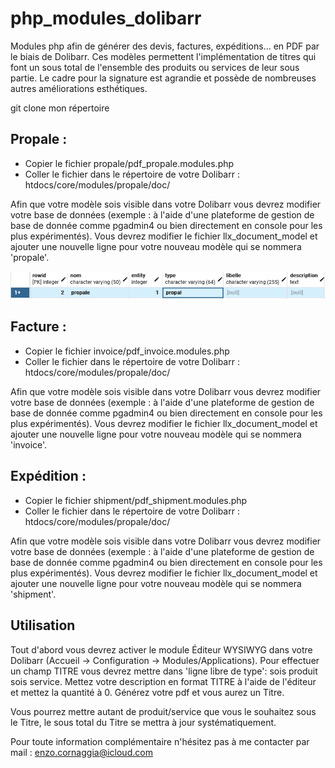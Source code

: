 # php_modules_dolibarr
Modules php afin de générer des devis, factures, expéditions... en PDF par le biais de Dolibarr.
Ces modèles permettent l'implémentation de titres qui font un sous total de l'ensemble des produits ou services de leur sous partie.
Le cadre pour la signature est agrandie et possède de nombreuses autres améliorations esthétiques.

git clone mon répertoire

## Propale :

- Copier le fichier propale/pdf_propale.modules.php 
- Coller le fichier dans le répertoire de votre Dolibarr : htdocs/core/modules/propale/doc/

Afin que votre modèle sois visible dans votre Dolibarr vous devrez modifier votre base de données (exemple : à l'aide d'une plateforme de gestion de base de donnée comme pgadmin4 ou bien directement en console pour les plus expérimentés).
Vous devrez modifier le fichier llx_document_model et ajouter une nouvelle ligne pour votre nouveau modèle qui se nommera 'propale'.

![Cover](img/Capture.png)

## Facture :

- Copier le fichier invoice/pdf_invoice.modules.php 
- Coller le fichier dans le répertoire de votre Dolibarr : htdocs/core/modules/propale/doc/

Afin que votre modèle sois visible dans votre Dolibarr vous devrez modifier votre base de données (exemple : à l'aide d'une plateforme de gestion de base de donnée comme pgadmin4 ou bien directement en console pour les plus expérimentés).
Vous devrez modifier le fichier llx_document_model et ajouter une nouvelle ligne pour votre nouveau modèle qui se nommera 'invoice'.

## Expédition :

- Copier le fichier shipment/pdf_shipment.modules.php 
- Coller le fichier dans le répertoire de votre Dolibarr : htdocs/core/modules/propale/doc/

Afin que votre modèle sois visible dans votre Dolibarr vous devrez modifier votre base de données (exemple : à l'aide d'une plateforme de gestion de base de donnée comme pgadmin4 ou bien directement en console pour les plus expérimentés).
Vous devrez modifier le fichier llx_document_model et ajouter une nouvelle ligne pour votre nouveau modèle qui se nommera 'shipment'.


## Utilisation

Tout d'abord vous devrez activer le module Éditeur WYSIWYG dans votre Dolibarr (Accueil -> Configuration -> Modules/Applications).
Pour effectuer un champ TITRE vous devrez mettre dans 'ligne libre de type': sois produit sois service.
Mettez votre description en format TITRE à l'aide de l'éditeur et mettez la quantité à 0.
Générez votre pdf et vous aurez un Titre.

Vous pourrez mettre autant de produit/service que vous le souhaitez sous le Titre, le sous total du Titre se mettra à jour systématiquement.


Pour toute information complémentaire n'hésitez pas à me contacter par mail : enzo.cornaggia@icloud.com

